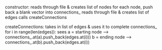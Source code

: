 constructor:
	reads through file & creates list of nodes
	for each node, push back a blank vector into connections_
	reads through file & creates list of edges
	calls createConnections

createConnections:
	takes in list of edges & uses it to complete connections_
	for i in range(len(edges)):
		sees a = starting node --> connections_.at(a).push_back(edges.at(i)))
		b = ending node --> connections_.at(b).push_back(edges.at(i))
	